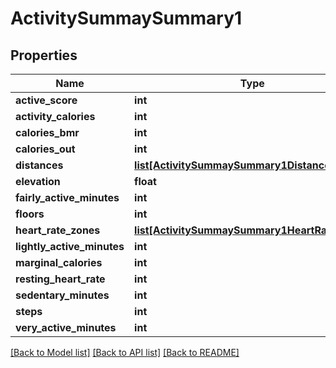 # ActivitySummaySummary1

## Properties
Name | Type | Description | Notes
------------ | ------------- | ------------- | -------------
**active_score** | **int** |  | 
**activity_calories** | **int** |  | 
**calories_bmr** | **int** |  | 
**calories_out** | **int** |  | 
**distances** | [**list[ActivitySummaySummary1Distances]**](ActivitySummaySummary1Distances.md) |  | 
**elevation** | **float** |  | 
**fairly_active_minutes** | **int** |  | 
**floors** | **int** |  | 
**heart_rate_zones** | [**list[ActivitySummaySummary1HeartRateZones]**](ActivitySummaySummary1HeartRateZones.md) |  | 
**lightly_active_minutes** | **int** |  | 
**marginal_calories** | **int** |  | 
**resting_heart_rate** | **int** |  | 
**sedentary_minutes** | **int** |  | 
**steps** | **int** |  | 
**very_active_minutes** | **int** |  | 

[[Back to Model list]](../README.md#documentation-for-models) [[Back to API list]](../README.md#documentation-for-api-endpoints) [[Back to README]](../README.md)



